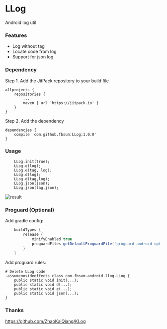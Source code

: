 # LLog
Android log util

### Features
* Log without tag
* Locate code from log
* Support for json log

### Dependency
Step 1. Add the JitPack repository to your build file
```
allprojects {
    repositories {
        ...
        maven { url 'https://jitpack.io' }
    }
}
```
Step 2. Add the dependency
```
dependencies {
    compile 'com.github.fbsum:LLog:1.0.0'
}
```

### Usage
```
    LLog.init(true);
    LLog.e(log);
    LLog.e(tag, log);
    LLog.d(log);
    LLog.d(tag,log);
    LLog.json(json);
    LLog.json(tag,json);
```
![result](http://7xsi11.com1.z0.glb.clouddn.com/llog_test_result.png)

### Proguard (Optional)
Add gradle config:
```gradle
    buildTypes {
        release {
            minifyEnabled true
            proguardFiles getDefaultProguardFile('proguard-android-optimize.txt'), 'proguard-rules.pro'
        }
    }
```
Add proguard rules:
```
# Delete LLog code
-assumenosideeffects class com.fbsum.android.llog.LLog {
    public static void init(...);
    public static void d(...);
    public static void e(...);
    public static void json(...);
}
```

### Thanks
https://github.com/ZhaoKaiQiang/KLog